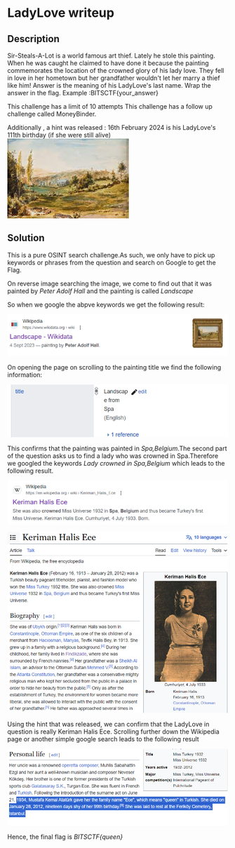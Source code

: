 # LadyLove writeup

## Description

Sir-Steals-A-Lot is a world famous art thief. Lately he stole this painting. When he was caught he claimed to have done it because the painting commemorates the location of the crowned glory of his lady love. They fell in love in her hometown but her grandfather wouldn't let her marry a thief like him! Answer is the meaning of his LadyLove's last name. Wrap the answer in the flag. Example :BITSCTF{your_answer}

This challenge has a limit of 10 attempts This challenge has a follow up challenge called MoneyBinder.



Additionally , a hint was released :
16th February 2024 is his LadyLove's 111th birthday (if she were still alive)
![stolenpainting](https://github.com/kritieeee/CTF-solutions/blob/main/LadyLove/images-LadyLove/stolenpainting%20(1).jpeg)


## Solution
This is a pure OSINT search challenge.As such, we only have to pick up keywords or phrases from the question and search on Google to get the Flag.


On reverse image searching the image, we come to find out that it was painted by _Peter Adolf Hall_ and the painting is called _Landscape_

So when we google the abpve keywords we get the following result:



![screenshot1](https://github.com/kritieeee/CTF-solutions/blob/main/LadyLove/images-LadyLove/Screenshot%202024-02-21%20230839.png)





On opening the page on scrolling to the painting title we find the following information:




![Screenshot2](https://github.com/kritieeee/CTF-solutions/blob/main/LadyLove/images-LadyLove/Screenshot%202024-02-21%20230956.png)




This confirms that the painting was painted in 
_Spa,Belgium_.The second part of the question asks us to find a lady who was crowned in Spa.Therefore we googled the keywords _Lady crowned in Spa,Belgium_ which leads to the following result.


![Screenshot3](https://github.com/kritieeee/CTF-solutions/blob/main/LadyLove/images-LadyLove/Screenshot%202024-02-21%20231417.png)





![Screenshot4](https://github.com/kritieeee/CTF-solutions/blob/main/LadyLove/images-LadyLove/Screenshot%202024-02-21%20231923.png)




Using the hint that was released, we can confirm that the LadyLove in question is really Keriman Halis Ece. Scrolling further down the Wikipedia page or another simple google search leads to the following result 




![Screenshot5](https://github.com/kritieeee/CTF-solutions/blob/main/LadyLove/images-LadyLove/Screenshot%202024-02-21%20232051.png)





Hence, the final flag is *BITSCTF{queen}*



